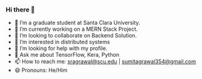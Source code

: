 ### Hi there 👋



- 🔭 I’m a graduate student at Santa Clara University.
- 🌱 I’m currently working on a MERN Stack Project.
- 👯 I’m looking to collaborate on Backend Solution.
- 👀 I’m interested in distributed systems
- 🤔 I’m looking for help with my profile.
- 💬 Ask me about TensorFlow, Kera, Python
- 📫 How to reach me: sragrawal@scu.edu | sumitagrawal354@gmail.com
- 😄 Pronouns: He/Him

